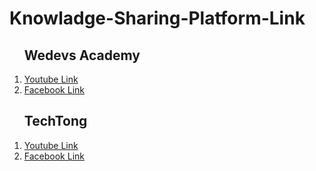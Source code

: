 # Knowladge-Sharing-Platform-Link
  <ul style="list-style-type:bullet">
<h2>Wedevs Academy </h2>
            <li> <a href="https://www.youtube.com/channel/UChJemyjsuFzs32ICOOgn5GA" target="_blank">  Youtube Link </a></li> 
            <li> <a href="https://www.facebook.com/groups/wedevs.academy" target="_blank">  Facebook Link </a></li>   
       </ul>
       <ul style="list-style-type:bullet">
<h2>TechTong</h2>
            <li> <a href="https://www.youtube.com/channel/UC7SUEMdep7lCz1bXeWCOOtg" target="_blank">  Youtube Link </a></li> 
            <li> <a href="https://facebook.com/techtongbd/" target="_blank">  Facebook Link </a></li>    
       </ul>

   

